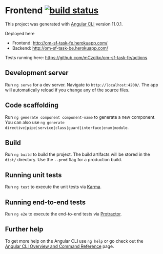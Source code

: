 # Frontend [![build status](https://github.com/mCzolko/om-sf-task-fe/workflows/CI/badge.svg)](https://github.com/mCzolko/om-sf-task-fe/actions)

This project was generated with [Angular CLI](https://github.com/angular/angular-cli) version 11.0.1.

Deployed here
 - Frontend: http://om-sf-task-fe.herokuapp.com/
 - Backend: http://om-sf-task-be.herokuapp.com/

Tests running here: https://github.com/mCzolko/om-sf-task-fe/actions

## Development server

Run `ng serve` for a dev server. Navigate to `http://localhost:4200/`. The app will automatically reload if you change any of the source files.

## Code scaffolding

Run `ng generate component component-name` to generate a new component. You can also use `ng generate directive|pipe|service|class|guard|interface|enum|module`.

## Build

Run `ng build` to build the project. The build artifacts will be stored in the `dist/` directory. Use the `--prod` flag for a production build.

## Running unit tests

Run `ng test` to execute the unit tests via [Karma](https://karma-runner.github.io).

## Running end-to-end tests

Run `ng e2e` to execute the end-to-end tests via [Protractor](http://www.protractortest.org/).

## Further help

To get more help on the Angular CLI use `ng help` or go check out the [Angular CLI Overview and Command Reference](https://angular.io/cli) page.
